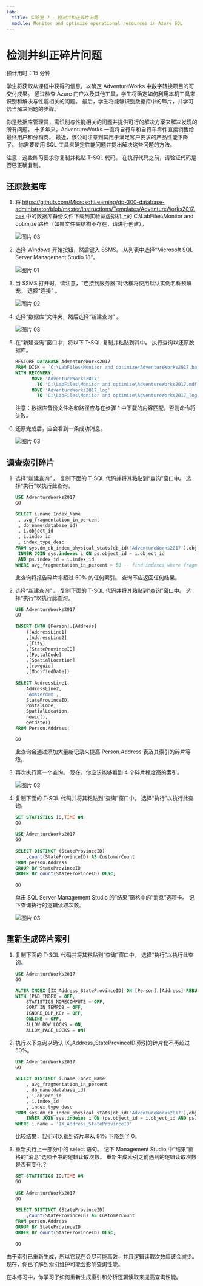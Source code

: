 ```yaml
---
lab:
  title: 实验室 7 - 检测并纠正碎片问题
  module: Monitor and optimize operational resources in Azure SQL
---
```


# 检测并纠正碎片问题

预计用时：15 分钟

学生将获取从课程中获得的信息，以确定 AdventureWorks 中数字转换项目的可交付成果。 通过检查 Azure 门户以及其他工具，学生将确定如何利用本机工具来识别和解决与性能相关的问题。 最后，学生将能够识别数据库中的碎片，并学习恰当解决问题的步骤。

你是数据库管理员，需识别与性能相关的问题并提供可行的解决方案来解决发现的所有问题。 十多年来，AdventureWorks 一直将自行车和自行车零件直接销售给最终用户和分销商。 最近，该公司注意到其用于满足客户要求的产品性能下降了。 你需要使用 SQL 工具来确定性能问题并提出解决这些问题的方法。

注意：这些练习要求你复制并粘贴 T-SQL 代码。 在执行代码之前，请验证代码是否已正确复制。

## 还原数据库

1. 将 https://github.com/MicrosoftLearning/dp-300-database-administrator/blob/master/Instructions/Templates/AdventureWorks2017.bak 中的数据库备份文件下载到实验室虚拟机上的 C:\LabFiles\Monitor and optimize 路径（如果文件夹结构不存在，请进行创建）。

    ![图片 03](../images/dp-300-module-07-lab-03.png)

1. 选择 Windows 开始按钮，然后键入 SSMS。 从列表中选择“Microsoft SQL Server Management Studio 18”。  

    ![图片 01](../images/dp-300-module-01-lab-34.png)

1. 当 SSMS 打开时，请注意，“连接到服务器”对话框将使用默认实例名称预填充。 选择“连接”  。

    ![图片 02](../images/dp-300-module-07-lab-01.png)

1. 选择“数据库”文件夹，然后选择“新建查询” 。

    ![图片 03](../images/dp-300-module-07-lab-04.png)

1. 在“新建查询”窗口中，将以下 T-SQL 复制并粘贴到其中。 执行查询以还原数据库。

    ```sql
    RESTORE DATABASE AdventureWorks2017
    FROM DISK = 'C:\LabFiles\Monitor and optimize\AdventureWorks2017.bak'
    WITH RECOVERY,
          MOVE 'AdventureWorks2017' 
            TO 'C:\LabFiles\Monitor and optimize\AdventureWorks2017.mdf',
          MOVE 'AdventureWorks2017_log'
            TO 'C:\LabFiles\Monitor and optimize\AdventureWorks2017_log.ldf';
    ```

    注意：数据库备份文件名和路径应与在步骤 1 中下载的内容匹配，否则命令将失败。

1. 还原完成后，应会看到一条成功消息。

    ![图片 03](../images/dp-300-module-07-lab-05.png)

## 调查索引碎片

1. 选择“新建查询”  。 复制下面的 T-SQL 代码并将其粘贴到“查询”窗口中。 选择“执行”以执行此查询。

    ```sql
    USE AdventureWorks2017
    GO
    
    SELECT i.name Index_Name
     , avg_fragmentation_in_percent
     , db_name(database_id)
     , i.object_id
     , i.index_id
     , index_type_desc
    FROM sys.dm_db_index_physical_stats(db_id('AdventureWorks2017'),object_id('person.address'),NULL,NULL,'DETAILED') ps
     INNER JOIN sys.indexes i ON ps.object_id = i.object_id 
     AND ps.index_id = i.index_id
    WHERE avg_fragmentation_in_percent > 50 -- find indexes where fragmentation is greater than 50%
    ```

    此查询将报告碎片率超过 50% 的任何索引。 查询不应返回任何结果。

1. 选择“新建查询”  。 复制下面的 T-SQL 代码并将其粘贴到“查询”窗口中。 选择“执行”以执行此查询。

    ```sql
    USE AdventureWorks2017
    GO
        
    INSERT INTO [Person].[Address]
        ([AddressLine1]
        ,[AddressLine2]
        ,[City]
        ,[StateProvinceID]
        ,[PostalCode]
        ,[SpatialLocation]
        ,[rowguid]
        ,[ModifiedDate])
        
    SELECT AddressLine1,
        AddressLine2, 
        'Amsterdam',
        StateProvinceID, 
        PostalCode, 
        SpatialLocation, 
        newid(), 
        getdate()
    FROM Person.Address;
    
    GO
    ```

    此查询会通过添加大量新记录来提高 Person.Address 表及其索引的碎片等级。

1. 再次执行第一个查询。 现在，你应该能够看到 4 个碎片程度高的索引。

    ![图片 03](../images/dp-300-module-07-lab-06.png)

1. 复制下面的 T-SQL 代码并将其粘贴到“查询”窗口中。 选择“执行”以执行此查询。

    ```sql
    SET STATISTICS IO,TIME ON
    GO
        
    USE AdventureWorks2017
    GO
        
    SELECT DISTINCT (StateProvinceID)
        ,count(StateProvinceID) AS CustomerCount
    FROM person.Address
    GROUP BY StateProvinceID
    ORDER BY count(StateProvinceID) DESC;
        
    GO
    ```

    单击 SQL Server Management Studio 的“结果”窗格中的“消息”选项卡。 记下查询执行的逻辑读取次数。

    ![图片 03](../images/dp-300-module-07-lab-07.png)

## 重新生成碎片索引

1. 复制下面的 T-SQL 代码并将其粘贴到“查询”窗口中。 选择“执行”以执行此查询。

    ```sql
    USE AdventureWorks2017
    GO
    
    ALTER INDEX [IX_Address_StateProvinceID] ON [Person].[Address] REBUILD PARTITION = ALL 
    WITH (PAD_INDEX = OFF, 
        STATISTICS_NORECOMPUTE = OFF, 
        SORT_IN_TEMPDB = OFF, 
        IGNORE_DUP_KEY = OFF, 
        ONLINE = OFF, 
        ALLOW_ROW_LOCKS = ON, 
        ALLOW_PAGE_LOCKS = ON)
    ```

1. 执行以下查询以确认 IX_Address_StateProvinceID 索引的碎片化不再超过 50%。

    ```sql
    USE AdventureWorks2017
    GO
        
    SELECT DISTINCT i.name Index_Name
        , avg_fragmentation_in_percent
        , db_name(database_id)
        , i.object_id
        , i.index_id
        , index_type_desc
    FROM sys.dm_db_index_physical_stats(db_id('AdventureWorks2017'),object_id('person.address'),NULL,NULL,'DETAILED') ps
        INNER JOIN sys.indexes i ON (ps.object_id = i.object_id AND ps.index_id = i.index_id)
    WHERE i.name = 'IX_Address_StateProvinceID'
    ```

    比较结果，我们可以看到碎片率从 81% 下降到了 0。

1. 重新执行上一部分中的 select 语句。 记下 Management Studio 中“结果”窗格的“消息”选项卡中的逻辑读取次数。 重新生成索引之前遇到的逻辑读取次数是否有变化？

    ```sql
    SET STATISTICS IO,TIME ON
    GO
        
    USE AdventureWorks2017
    GO
        
    SELECT DISTINCT (StateProvinceID)
        ,count(StateProvinceID) AS CustomerCount
    FROM person.Address
    GROUP BY StateProvinceID
    ORDER BY count(StateProvinceID) DESC;
        
    GO
    ```

由于索引已重新生成，所以它现在会尽可能高效，并且逻辑读取次数应该会减少。 现在，你已了解到索引维护可能会影响查询性能。

在本练习中，你学习了如何重新生成索引和分析逻辑读取来提高查询性能。
